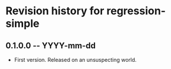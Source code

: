 # Revision history for regression-simple

## 0.1.0.0 -- YYYY-mm-dd

* First version. Released on an unsuspecting world.

